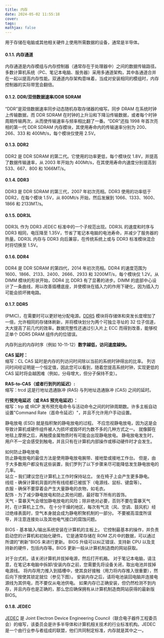 ```yaml
---
title: 内存
date: 2024-05-02 11:55:18
cover: 
tags: 
mathjax: false
---
```


用于存储在电脑或其他相关硬件上使用所需数据的设备，通常是半导体。

<!-- more -->

#### 0.1.1. 内存通道

内存通道是内存模组与内存控制器（通常存在于处理器中）之间的数据传输路径。多数计算机系统（PC、笔记本电脑、服务器）采用多通道架构，其中各通道合并在一起以提高内存性能。双通道内存架构意味着，当成对安装相同的模组时，内存控制器的实际带宽会翻倍。

#### 0.1.2. DDR/双倍数据速率/DDR SDRAM

“DDR”是双倍数据速率同步动态随机存取存储器的缩写。同步 DRAM 在系统时钟上传输数据，而 DDR SDRAM 在时钟的上升沿和下降沿传输数据，或者每个时钟周期传输两次，从而使传输速率与频率相比翻了一番。“DDR”还指 1998 年首次亮相的第一代 DDR SDRAM 内存模块，其使用寿命内的传输速率分别为 200、266、333 和 400Mt/s，每个模块仅使用 2.5V。

#### 0.1.3. DDR2

DDR2 是 DDR SDRAM 的第二代。它使用的功率更低，每个模块仅 1.8V，并提高了数据传输速率，从 2003 年开始为 400Mt/s，在其使用寿命内速度分别提高到 533、667、800 和 1066MT/s。

#### 0.1.4. DDR3

DDR3 是 DDR SDRAM 的第三代，2007 年初次亮相。DDR3 使用的功率低于 DDR2，在每个模块 1.5V，从 800Mt/s 开始，然后发展到 1066、1333、1600、1866 和 2133MT/s。

#### 0.1.5. DDR3L

DDR3L 作为 DDR3 JEDEC 标准中的一个子规范出现。DDR3L 的速度和时序与 DDR3 相同，电压降至 1.35V，节省了笔记本电脑的电池寿命，并减少了服务器的热量。DDR3L 内存与 DDR3 向后兼容，在传统系统上或与 DDR3 标准模块混合时将切换至 1.5V。

#### 0.1.6. DDR4

DDR4 是 DDR SDRAM 的第四代，2014 年初次亮相。DDR4 的速度范围为 1600、1866、2133、2400、2666、2933 和 3200MT/s，每个模块仅 1.2V。从 DIMM 模块的形状开始，DDR4 比 DDR3 有了显著的进步。DIMM 的底部中心设计了一条曲线，用以改善插槽底座，并使模块在插入力的作用下硬化，因为插入力可能会损坏微电路。

#### 0.1.7. DDR5

(PMIC)，在需要时可以更好地分配电源。[DDR5](https://www.kingston.com.cn/cn/blog/pc-performance/ddr5-overview) 模块将存储体和突发长度增加了一倍，允许相同的存储体刷新，并将模块划分为两个可独立寻址的 32 位子信道，大大提高了前几代的效率。数据完整性还通过引入片上 ECC 而得到改善，能够校正单个 DDR5 DRAM 组件内的位错误。

内存列出的内存时序（例如 10-11-12）**数字越低，访问速度越快。**

**CAS 延时：**  
缩写：CL
CAS 延时是内存的列访问时间除以当前的系统时钟得出的比率。 列访问时间经证明是一个恒定值，因此您可以看到，随着您提高系统时钟，实现更低的 CAS 延时将会越困难（例如，分母增大，但分子保持不变）。

**RAS-to-CAS（或者行到列的延迟）:**  
缩写：trcd
这是行地址选通脉冲 (RAS) 与列地址选通脉冲 (CAS) 之间的延时。

**行预充电延迟（或 RAS 预充电延迟）：**   
缩写：trp 或 tRCP
发布预充电命令与活动命令之间的时钟周期数。许多主板自动设置"Command Rate（首命令延迟）"，并且不允许用户手动设置。

静电放电 (ESD) 就是指积聚的静电放电的过程。 不应忽视静电放电，因为这是会导致计算机或硬件组件被人为损坏或毁坏的为数不多的几种方式之一。 就像脚在地毯上摩擦之后，再触摸金属物质时有可能会出现静电放电。 静电放电发生时，用户不一定会感受到触电，并且只有在计算机内部操作或移动硬件时才会发生。  
  
如何防止静电放电  
防止静电放电的最佳方法是使用静电放电腕带、接地垫或接地工作台。 但是，由于大多数用户都没有这些装置，我们罗列了以下步骤来尽可能降低发生静电放电的几率。  
站立 – 我们建议您在计算机上工作时保持站立。 坐在椅子上会产生更多静电。  
线缆 - 确保计算机背面的所有线缆都已被拔下（电源线、鼠标、键盘等）。  
衣服 - 确保不要穿着会产生大量静电的衣物，如毛衣。  
配饰 - 为了减少静电放电和防止其他问题，最好取下所有的首饰。  
天气 - 雷暴天气会增加静电放电的风险；除非绝对必要，否则不要在雷暴天气时，在计算机上工作。 在十分干燥的地区，每次有气流（风、空调、鼓风机）经过绝缘表面时，空气本身就会成为静电积聚机制的一部分。 不要被高湿度所误导，并注意连接处以及其他电气接口的腐蚀问题。

BIOS - 基本输入/输出系统安装在计算机的主板上。 它控制最基本的操作，并负责启动您的计算机和初始化硬件。 它是通常存储在 ROM 芯片中的数据，可以通过所谓的"刷新"BIOS 来进行更新。 BIOS 升级可以纠正错误、支持新 CPU 以及支持新的硬件，包括内存等。BIOS 更新一般从计算机制造商的网站获取。

对于台式机，请关闭计算机并拔掉电源，然后打开机箱。
对于笔记本电脑，请注意，在笔记本电脑中拆卸/安装内存之前，您需要先将设备关闭，取出电池并拔掉电源线。 将内存用力推入到插槽中，使其良好接触（用力将内存推入很重要），然后向下按使其锁定就位（参见下图）。 安装内存之后，请将电池装回电脑并连接电源线为其供电，而不要仅从电池供电。 如果内存已正确安装，但仍然检测不到内存，并且内存也是正确的，那么您应确保拥有从计算机制造商网站获得的最新版 BIOS。

#### 0.1.8. JEDEC

[JEDEC](https://www.jedec.org/) 是 Joint Electron Device Engineering Council（联合电子器件工程委员会）的缩写，该委员会是许多半导体和计算机相关技术的行业标准机构。JEDEC 是一个由行业参与者组成的联盟，他们共同制定标准，内存就是其中之一。